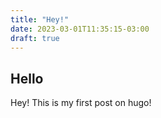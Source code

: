 ```yaml
---
title: "Hey!"
date: 2023-03-01T11:35:15-03:00
draft: true
---
```


## Hello

Hey! This is my first post on hugo!